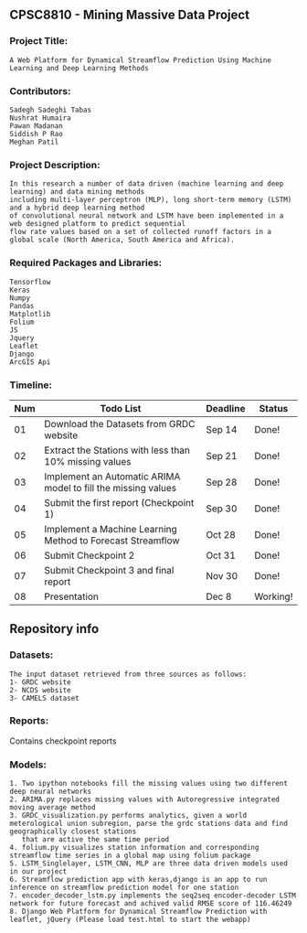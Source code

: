 ## CPSC8810 - Mining Massive Data Project

### Project Title: 
    A Web Platform for Dynamical Streamflow Prediction Using Machine Learning and Deep Learning Methods

### Contributors: 
    Sadegh Sadeghi Tabas
    Nushrat Humaira 
    Pawan Madanan
    Siddish P Rao
    Meghan Patil

### Project Description: 
    In this research a number of data driven (machine learning and deep learning) and data mining methods
    including multi-layer perceptron (MLP), long short-term memory (LSTM) and a hybrid deep learning method 
    of convolutional neural network and LSTM have been implemented in a web designed platform to predict sequential
    flow rate values based on a set of collected runoff factors in a global scale (North America, South America and Africa).

### Required Packages and Libraries:
    Tensorflow
    Keras
    Numpy
    Pandas
    Matplotlib
    Folium
    JS
    Jquery
    Leaflet
    Django
    ArcGIS Api

### Timeline:
|Num| Todo List | Deadline | Status |
| --- | --- | --- | --- |
|01| Download the Datasets from GRDC website | Sep 14 | Done! |
|02| Extract the Stations with less than 10% missing values | Sep 21 | Done! |
|03| Implement an Automatic ARIMA model to fill the missing values | Sep 28 | Done! |
|04| Submit the first report (Checkpoint 1) | Sep 30 | Done! |
|05| Implement a Machine Learning Method to Forecast Streamflow | Oct 28 | Done! |
|06| Submit Checkpoint 2 | Oct 31 | Done! |
|07| Submit Checkpoint 3 and final report| Nov 30 | Done! |
|08| Presentation | Dec 8| Working! |

## Repository info

### Datasets: 
    The input dataset retrieved from three sources as follows:
    1- GRDC website
    2- NCDS website
    3- CAMELS dataset

### Reports: 
Contains checkpoint reports
### Models:
    1. Two ipython notebooks fill the missing values using two different deep neural networks
    2. ARIMA.py replaces missing values with Autoregressive integrated moving average method
    3. GRDC_visualization.py performs analytics, given a world meterological union subregion, parse the grdc stations data and find geographically closest stations
       that are active the same time period
    4. folium.py visualizes station information and corresponding streamflow time series in a global map using folium package
    5. LSTM_Singlelayer, LSTM_CNN, MLP are three data driven models used in our project
    6. Streamflow prediction app with keras,django is an app to run inference on streamflow prediction model for one station
    7. encoder_decoder_lstm.py implements the seq2seq encoder-decoder LSTM network for future forecast and achived valid RMSE score of 116.46249
    8. Django Web Platform for Dynamical Streamflow Prediction with leaflet, jQuery (Please load test.html to start the webapp)




